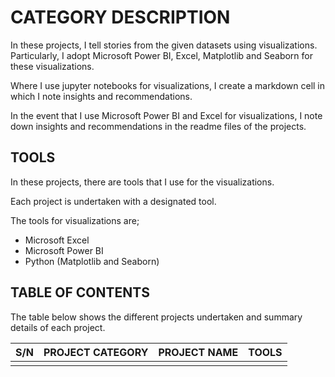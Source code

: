# CATEGORY DESCRIPTION
In these projects, I tell stories from the given datasets using visualizations. Particularly, I adopt Microsoft Power BI, Excel, Matplotlib and Seaborn for these visualizations. 

Where I use jupyter notebooks for visualizations, I create a markdown cell in which I note insights and recommendations.

In the event that I use Microsoft Power BI and Excel for visualizations, I note down insights and recommendations in the readme files of the projects.


## TOOLS
In these projects, there are tools that I use for the visualizations.

Each project is undertaken with a designated tool.

The tools for visualizations are;
- Microsoft Excel 
- Microsoft Power BI
- Python (Matplotlib and Seaborn)


## TABLE OF CONTENTS
The table below shows the different projects undertaken and summary details of each project.

|   S/N   | PROJECT CATEGORY | PROJECT NAME  |   TOOLS   |
|---------|------------------|---------------|-----------|
|         |                  |               |           |